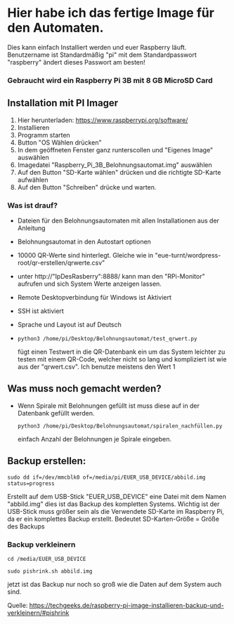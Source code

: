# Hier habe ich das fertige Image für den Automaten. 
Dies kann einfach Installiert werden und euer Raspberry läuft.
Benutzername ist Standardmäßig "pi" mit dem Standardpasswort "raspberry" ändert dieses Passwort am besten!

### Gebraucht wird ein Raspberry Pi 3B mit 8 GB MicroSD Card

## Installation mit PI Imager

1. Hier herunterladen: https://www.raspberrypi.org/software/
2. Installieren
3. Programm starten
4. Button "OS Wählen drücken"
5. In dem geöffneten Fenster ganz runterscollen und "Eigenes Image" auswählen
6. Imagedatei "Raspberry_Pi_3B_Belohnungsautomat.img" auswählen
7. Auf den Button "SD-Karte wählen" drücken und die richtigte SD-Karte aufwählen
8. Auf den Button "Schreiben" drücke und warten.

### Was ist drauf?
- Dateien für den Belohnungsautomaten mit allen Installationen aus der Anleitung
- Belohnungsautomat in den Autostart optionen
- 10000 QR-Werte sind hinterlegt. Gleiche wie in "eue-turnt/wordpress-root/qr-erstellen/qrwerte.csv"
- unter http://"IpDesRasberry":8888/ kann man den "RPi-Monitor" aufrufen und sich System Werte anzeigen lassen.
- Remote Desktopverbindung für Windows ist Aktiviert
- SSH ist aktiviert
- Sprache und Layout ist auf Deutsch
-  ```python3 /home/pi/Desktop/Belohnungsautomat/test_qrwert.py```

    fügt einen Testwert in die QR-Datenbank ein um das System leichter zu testen mit einem QR-Code, welcher nicht so lang und kompliziert ist wie aus der "qrwert.csv". Ich       benutze   meistens den Wert 1
## Was muss noch gemacht werden?
- Wenn Spirale mit Belohnungen gefüllt ist muss diese auf in der Datenbank gefüllt werden.

  ```python3 /home/pi/Desktop/Belohnungsautomat/spiralen_nachfüllen.py```
  
  einfach Anzahl der Belohnungen je Spirale eingeben.
  
## Backup erstellen:
```sudo dd if=/dev/mmcblk0 of=/media/pi/EUER_USB_DEVICE/abbild.img status=progress```

Erstellt auf dem USB-Stick "EUER_USB_DEVICE" eine Datei mit dem Namen "abbild.img" dies ist das Backup des kompletten Systems.
Wichtig ist der USB-Stick muss größer sein als die Verwendete SD-Karte im Raspberry Pi, da er ein komplettes Backup erstellt. Bedeutet SD-Karten-Größe = Größe des Backups

### Backup verkleinern
```cd /media/EUER_USB_DEVICE```

```sudo pishrink.sh abbild.img```

jetzt ist das Backup nur noch so groß wie die Daten auf dem System auch sind.

Quelle: https://techgeeks.de/raspberry-pi-image-installieren-backup-und-verkleinern/#pishrink



